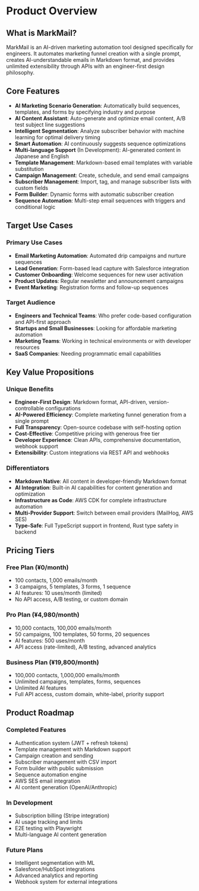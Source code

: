# Product Overview

## What is MarkMail?

MarkMail is an AI-driven marketing automation tool designed specifically for
engineers. It automates marketing funnel creation with a single prompt, creates
AI-understandable emails in Markdown format, and provides unlimited
extensibility through APIs with an engineer-first design philosophy.

## Core Features

- **AI Marketing Scenario Generation**: Automatically build sequences,
  templates, and forms by specifying industry and purpose
- **AI Content Assistant**: Auto-generate and optimize email content, A/B test
  subject line suggestions
- **Intelligent Segmentation**: Analyze subscriber behavior with machine
  learning for optimal delivery timing
- **Smart Automation**: AI continuously suggests sequence optimizations
- **Multi-language Support** (In Development): AI-generated content in Japanese
  and English
- **Template Management**: Markdown-based email templates with variable
  substitution
- **Campaign Management**: Create, schedule, and send email campaigns
- **Subscriber Management**: Import, tag, and manage subscriber lists with
  custom fields
- **Form Builder**: Dynamic forms with automatic subscriber creation
- **Sequence Automation**: Multi-step email sequences with triggers and
  conditional logic

## Target Use Cases

### Primary Use Cases

- **Email Marketing Automation**: Automated drip campaigns and nurture sequences
- **Lead Generation**: Form-based lead capture with Salesforce integration
- **Customer Onboarding**: Welcome sequences for new user activation
- **Product Updates**: Regular newsletter and announcement campaigns
- **Event Marketing**: Registration forms and follow-up sequences

### Target Audience

- **Engineers and Technical Teams**: Who prefer code-based configuration and
  API-first approach
- **Startups and Small Businesses**: Looking for affordable marketing automation
- **Marketing Teams**: Working in technical environments or with developer
  resources
- **SaaS Companies**: Needing programmatic email capabilities

## Key Value Propositions

### Unique Benefits

- **Engineer-First Design**: Markdown format, API-driven, version-controllable
  configurations
- **AI-Powered Efficiency**: Complete marketing funnel generation from a single
  prompt
- **Full Transparency**: Open-source codebase with self-hosting option
- **Cost-Effective**: Competitive pricing with generous free tier
- **Developer Experience**: Clean APIs, comprehensive documentation, webhook
  support
- **Extensibility**: Custom integrations via REST API and webhooks

### Differentiators

- **Markdown Native**: All content in developer-friendly Markdown format
- **AI Integration**: Built-in AI capabilities for content generation and
  optimization
- **Infrastructure as Code**: AWS CDK for complete infrastructure automation
- **Multi-Provider Support**: Switch between email providers (MailHog, AWS SES)
- **Type-Safe**: Full TypeScript support in frontend, Rust type safety in
  backend

## Pricing Tiers

### Free Plan (¥0/month)

- 100 contacts, 1,000 emails/month
- 3 campaigns, 5 templates, 3 forms, 1 sequence
- AI features: 10 uses/month (limited)
- No API access, A/B testing, or custom domain

### Pro Plan (¥4,980/month)

- 10,000 contacts, 100,000 emails/month
- 50 campaigns, 100 templates, 50 forms, 20 sequences
- AI features: 500 uses/month
- API access (rate-limited), A/B testing, advanced analytics

### Business Plan (¥19,800/month)

- 100,000 contacts, 1,000,000 emails/month
- Unlimited campaigns, templates, forms, sequences
- Unlimited AI features
- Full API access, custom domain, white-label, priority support

## Product Roadmap

### Completed Features

- Authentication system (JWT + refresh tokens)
- Template management with Markdown support
- Campaign creation and sending
- Subscriber management with CSV import
- Form builder with public submission
- Sequence automation engine
- AWS SES email integration
- AI content generation (OpenAI/Anthropic)

### In Development

- Subscription billing (Stripe integration)
- AI usage tracking and limits
- E2E testing with Playwright
- Multi-language AI content generation

### Future Plans

- Intelligent segmentation with ML
- Salesforce/HubSpot integrations
- Advanced analytics and reporting
- Webhook system for external integrations
